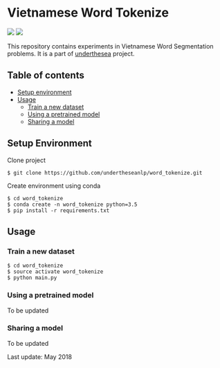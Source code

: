 # Vietnamese Word Tokenize

![](https://img.shields.io/badge/build-passing-brightgreen.svg) ![](https://img.shields.io/badge/F1-94%25-red.svg)

This repository contains experiments in Vietnamese Word Segmentation problems. It is a part of [underthesea](https://github.com/magizbox/underthesea) project.

## Table of contents

* [Setup environment](#setup-environment)
* [Usage](#usage)
  * [Train a new dataset](#train-a-new-dataset)
  * [Using a pretrained model](#using-a-pretrained-model)
  * [Sharing a model](#sharing-a-model)

## Setup Environment

Clone project

```
$ git clone https://github.com/undertheseanlp/word_tokenize.git
```

Create environment using conda

```
$ cd word_tokenize
$ conda create -n word_tokenize python=3.5
$ pip install -r requirements.txt
```

## Usage

### Train a new dataset

```
$ cd word_tokenize
$ source activate word_tokenize
$ python main.py
```

### Using a pretrained model

To be updated

### Sharing a model

To be updated

Last update: May 2018